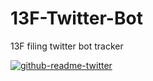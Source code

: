 # 13F-Twitter-Bot
13F filing twitter bot tracker

[![github-readme-twitter](https://github-readme-twitter.gazf.vercel.app/api?id=13FTracker)](https://github.com/gazf/github-readme-twitter)
